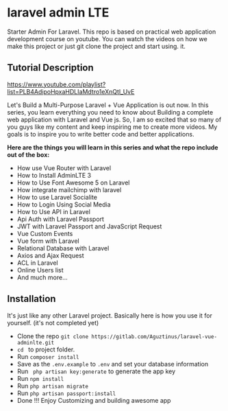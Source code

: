 # laravel admin LTE
Starter Admin For Laravel. This repo is based on practical web application development course on youtube. You can watch the videos on how we make this project or just git clone the project and start using. it. 

## Tutorial Description 
https://www.youtube.com/playlist?list=PLB4AdipoHpxaHDLIaMdtro1eXnQtl_UvE

Let's Build a Multi-Purpose Laravel + Vue Application is out now. In this series, you learn everything you need to know about Building a complete web application with Laravel and Vue js. So, I am so excited that so many of you guys like my content and keep inspiring me to create more videos. My goals is to inspire you to write better code and better applications. 


<b> Here are the things you will learn in this series and what the repo include out of the box: </b>

* How use Vue Router with Laravel
* How to Install AdminLTE 3
* How to Use Font Awesome 5 on Laravel
* How integrate mailchimp with laravel
* How to use Laravel Socialite
* How to Login Using Social Media
* How to Use API in Laravel
* Api Auth with Laravel Passport
* JWT with Laravel Passport and JavaScript Request
* Vue Custom Events
* Vue form with Laravel
* Relational Database with Laravel
* Axios and Ajax Request
* ACL in Laravel
* Online Users list
* And much more...

## Installation

It's just like any other Laravel project. Basically here is how you use it for yourself. (it's not completed yet) 

* Clone the repo ` git clone https://gitlab.com/Aguztinus/laravel-vue-adminlte.git `
* `cd ` to project folder. 
* Run ` composer install `
* Save as the `.env.example` to `.env` and set your database information 
* Run ` php artisan key:generate` to generate the app key
* Run ` npm install ` 
* Run ` php artisan migrate ` 
* Run ` php artisan passport:install `
* Done !!! Enjoy Customizing and building awesome app 



